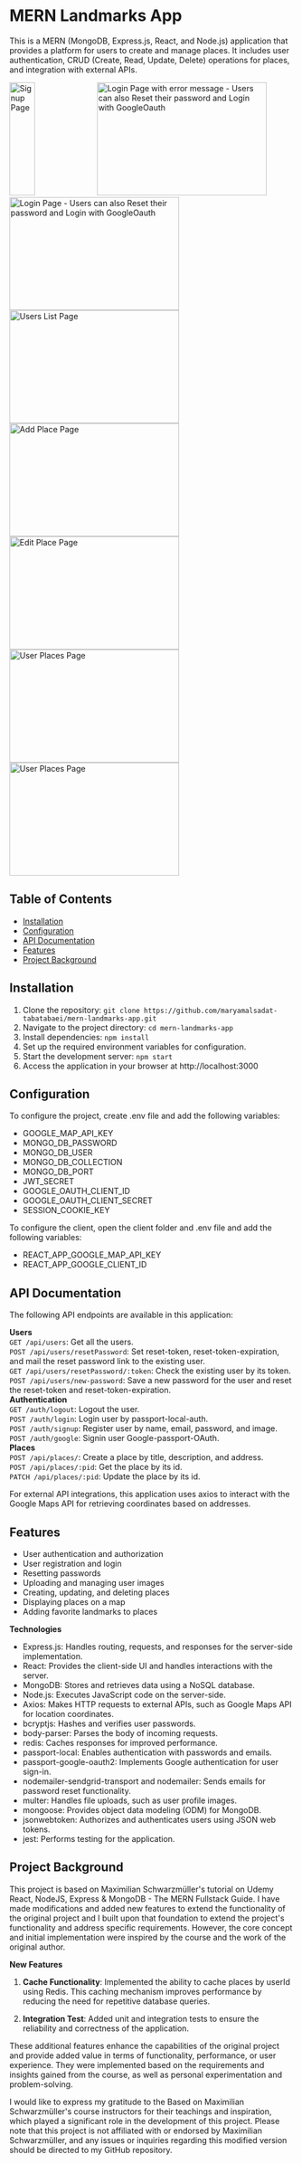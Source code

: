 
# MERN Landmarks App

This is a MERN (MongoDB, Express.js, React, and Node.js) application that provides a platform for users to create and manage places. It includes user authentication, CRUD (Create, Read, Update, Delete) operations for places, and integration with external APIs.<br>


<img src="https://github.com/maryamalsadat-tabatabaei/mern-e-commerce-app/assets/87692864/6b4b01c0-2bf8-4b06-8fd1-b416a00ae168" alt="Signup Page" width="30%" height="200">
<img src="https://github.com/maryamalsadat-tabatabaei/mern-e-commerce-app/assets/87692864/156decb6-8f3a-47e7-a760-0a29195acb72" alt="Login Page with error message - Users can also Reset their password and Login with GoogleOauth" width="300" height="200">
<img src="https://github.com/maryamalsadat-tabatabaei/mern-e-commerce-app/assets/87692864/1c4d17f7-0742-4273-9a65-ccb93db47ed1" alt="Login Page - Users can also Reset their password and Login with GoogleOauth" width="300" height="200">
<img src="https://github.com/maryamalsadat-tabatabaei/mern-e-commerce-app/assets/87692864/25d7e94b-a21d-4b2f-babb-69bd64041073" alt="Users List Page" width="300" height=200">
<img src="https://github.com/maryamalsadat-tabatabaei/mern-e-commerce-app/assets/87692864/514328d4-34c8-4936-9d6e-ca4933191730" alt="Add Place Page" width="300" height="200">
<img src="https://github.com/maryamalsadat-tabatabaei/mern-e-commerce-app/assets/87692864/5ef6dd16-31ea-4937-b7f6-0f0e316e0c10" alt="Edit Place Page" width="300" height="200">
<img src="https://github.com/maryamalsadat-tabatabaei/mern-e-commerce-app/assets/87692864/ac8b2672-c6ec-4cf9-b75e-18cf5eb2aa6d" alt="User Places Page" width="300" height="200">
<img src="https://github.com/maryamalsadat-tabatabaei/mern-e-commerce-app/assets/87692864/fed551d8-3a94-40c0-9e51-bdead9f34b68" alt="User Places Page" width="300" height="200">

## Table of Contents

- [Installation](#installation)
- [Configuration](#configuration)
- [API Documentation](#api-documentation)
- [Features](#features)
- [Project Background](#project-background)


## Installation

1. Clone the repository: `git clone https://github.com/maryamalsadat-tabatabaei/mern-landmarks-app.git`
2. Navigate to the project directory: `cd mern-landmarks-app`
3. Install dependencies: `npm install`
4. Set up the required environment variables for configuration.
5. Start the development server: `npm start`
6. Access the application in your browser at http://localhost:3000


## Configuration

To configure the project, create .env file and add the following variables:

- GOOGLE_MAP_API_KEY
- MONGO_DB_PASSWORD
- MONGO_DB_USER
- MONGO_DB_COLLECTION
- MONGO_DB_PORT
- JWT_SECRET
- GOOGLE_OAUTH_CLIENT_ID
- GOOGLE_OAUTH_CLIENT_SECRET
- SESSION_COOKIE_KEY

To configure the client, open the client folder and .env file and add the following variables:

- REACT_APP_GOOGLE_MAP_API_KEY
- REACT_APP_GOOGLE_CLIENT_ID

## API Documentation
The following API endpoints are available in this application:

**Users** <br>
`GET /api/users`: Get all the users.<br>
`POST /api/users/resetPassword`: Set reset-token, reset-token-expiration, and mail the reset password link to the existing user.<br>
`GET /api/users/resetPassword/:token`: Check the existing user by its token.<br>
`POST /api/users/new-password`: Save a new password for the user and reset the reset-token and reset-token-expiration.<br>
**Authentication** <br>
`GET /auth/logout`: Logout the user.<br>
`POST /auth/login`: Login user by passport-local-auth.<br>
`POST /auth/signup`: Register user by name, email, password, and image.<br>
`POST /auth/google`: Signin user Google-passport-OAuth.<br>
**Places** <br>
`POST /api/places/`: Create a place by title, description, and address.<br>
`POST /api/places/:pid`: Get the place by its id. <br>
`PATCH /api/places/:pid`: Update the place by its id. <br>

For external API integrations, this application uses axios to interact with the Google Maps API for retrieving coordinates based on addresses.
## Features

- User authentication and authorization
- User registration and login
- Resetting passwords
- Uploading and managing user images
- Creating, updating, and deleting places
- Displaying places on a map
- Adding favorite landmarks to places

**Technologies**

- Express.js: Handles routing, requests, and responses for the server-side implementation.
- React: Provides the client-side UI and handles interactions with the server.
- MongoDB: Stores and retrieves data using a NoSQL database.
- Node.js: Executes JavaScript code on the server-side.
- Axios: Makes HTTP requests to external APIs, such as Google Maps API for location coordinates.
- bcryptjs: Hashes and verifies user passwords.
- body-parser: Parses the body of incoming requests.
- redis: Caches responses for improved performance.
- passport-local: Enables authentication with passwords and emails.
- passport-google-oauth2: Implements Google authentication for user sign-in.
- nodemailer-sendgrid-transport and nodemailer: Sends emails for password reset functionality.
- multer: Handles file uploads, such as user profile images.
- mongoose: Provides object data modeling (ODM) for MongoDB.
- jsonwebtoken: Authorizes and authenticates users using JSON web tokens.
- jest: Performs testing for the application.
  
## Project Background

This project is based on Maximilian Schwarzmüller's tutorial on Udemy React, NodeJS, Express & MongoDB - The MERN Fullstack Guide. I have made modifications and added new features to extend the functionality of the original project and I built upon that foundation to extend the project's functionality and address specific requirements. However, the core concept and initial implementation were inspired by the course and the work of the original author.

**New Features**

1. **Cache Functionality**: Implemented the ability to cache places by userId using Redis. This caching mechanism improves performance by reducing the need for repetitive database queries.

2. **Integration Test**: Added unit and integration tests to ensure the reliability and correctness of the application. 

These additional features enhance the capabilities of the original project and provide added value in terms of functionality, performance, or user experience. They were implemented based on the requirements and insights gained from the course, as well as personal experimentation and problem-solving.

I would like to express my gratitude to the Based on Maximilian Schwarzmüller's course instructors for their teachings and inspiration, which played a significant role in the development of this project. Please note that this project is not affiliated with or endorsed by Maximilian Schwarzmüller, and any issues or inquiries regarding this modified version should be directed to my GitHub repository.
